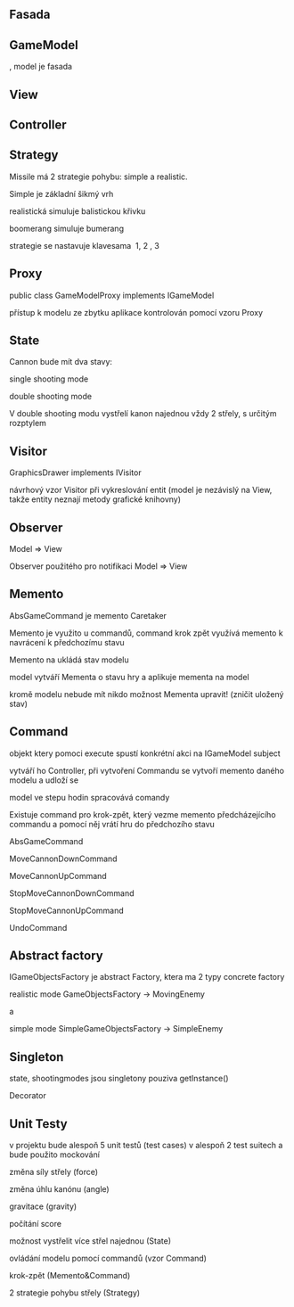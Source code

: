 ## <span class="c4">Fasada</span>

## <span class="c3">GameModel</span>
, model je fasada
## <span class="c4">View</span>

## <span class="c4">Controller</span>

## <span class="c4">Strategy</span>

<span class="c6">Missile má 2 strategie pohybu: simple a realistic.</span>

<span class="c6">Simple je základní šikmý vrh</span>

<span class="c6">realistická simuluje balistickou křivku</span>

<span class="c6">boomerang simuluje bumerang</span>

<span class="c6">strategie se nastavuje klavesama  1, 2 , 3</span>

## <span class="c4">Proxy</span>

<span class="c0">public class GameModelProxy implements IGameModel</span>

<span class="c0">přístup k modelu ze zbytku aplikace kontrolován pomocí vzoru Proxy</span>

<span class="c0"></span>

## <span class="c4">State</span>

<span class="c6">Cannon bude mít dva stavy:</span>

<span class="c6">single shooting mode</span>

<span class="c6">double shooting mode</span>

<span class="c6">V double shooting modu vystřelí kanon najednou vždy 2 střely, s určitým rozptylem</span>

<span class="c0"></span>

<span class="c0"></span>

## <span class="c4">Visitor</span>

<span class="c6">GraphicsDrawer implements IVisitor</span>

<span class="c6">návrhový vzor Visitor při vykreslování entit (model je nezávislý na View, takže entity neznají metody grafické knihovny)</span>

<span class="c0"></span>

## <span class="c4">Observer</span>

<span class="c3">Model ⇒ View</span>

<span class="c3"></span>

<span class="c3">Observer použitého pro notifikaci Model ⇒ View</span>

<span class="c3"></span>

## <span class="c4">Memento</span>

<span class="c0">AbsGameCommand je memento Caretaker</span>

<span class="c0"></span>

<span class="c0">Memento je využito u commandů, command krok zpět využívá memento k navrácení k předchozímu stavu</span>

<span class="c0"></span>

<span class="c0">Memento na ukládá stav modelu</span>

<span class="c0"></span>

<span class="c0">model vytváří Mementa o stavu hry a aplikuje mementa na model</span>

<span class="c0">kromě modelu nebude mít nikdo možnost Mementa upravit! (zničit uložený stav)</span>

<span class="c0"></span>

## <span class="c4">Command</span>

<span class="c0">objekt ktery pomoci execute spustí konkrétní akci na IGameModel subject</span>

<span class="c0"></span>

<span class="c0">vytváří ho Controller, při vytvoření Commandu se vytvoří memento daného modelu a udloží se</span>

<span class="c0">model ve stepu hodin spracovává comandy</span>

<span class="c0">Existuje command pro krok-zpět, který vezme memento předcházejícího commandu a pomocí něj vrátí hru do předchozího stavu</span>

<span class="c0"></span>

<span class="c0">AbsGameCommand</span>

<span class="c0">MoveCannonDownCommand</span>

<span class="c0">MoveCannonUpCommand</span>

<span class="c0">StopMoveCannonDownCommand</span>

<span class="c0">StopMoveCannonUpCommand</span>

<span class="c0">UndoCommand</span>

## <span class="c4">Abstract factory</span>

<span class="c3">IGameObjectsFactory je abstract Factory, ktera ma 2 typy concrete factory</span>

<span class="c3">realistic mode GameObjectsFactory -> MovingEnemy</span>

<span class="c3">a</span>

<span class="c3">simple mode SimpleGameObjectsFactory -> SimpleEnemy</span>

<span class="c3"></span>

<span class="c3"></span>

## <span class="c4">Singleton</span>

<span class="c3">state, shootingmodes jsou singletony pouziva getInstance()</span>

<span class="c3"></span>

<span class="c3">Decorator</span>

<span class="c3"></span>

## <span class="c4">Unit Testy</span>

<span class="c0">v projektu bude alespoň 5 unit testů (test cases) v alespoň 2 test suitech a bude použito mockování</span>

<span class="c0"></span>

<span class="c0"></span>

<span class="c0"></span>

<span class="c0"></span>

<span class="c0">změna síly střely (force)</span>

<span class="c0">změna úhlu kanónu (angle)</span>

<span class="c0">gravitace (gravity)</span>

<span class="c0">počítání score</span>

<span class="c0">možnost vystřelit více střel najednou (State)</span>

<span class="c0">ovládání modelu pomocí commandů (vzor Command)</span>

<span class="c0">krok-zpět (Memento&Command)</span>

<span class="c0">2 strategie pohybu střely (Strategy)</span>

<span class="c0"></span>

<span class="c0"></span>
